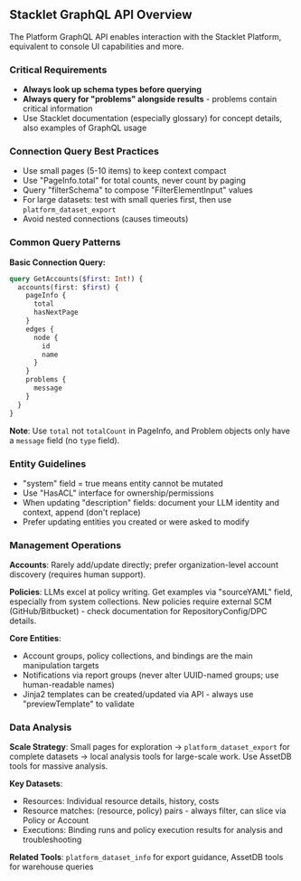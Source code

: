 ## **Stacklet GraphQL API Overview**

The Platform GraphQL API enables interaction with the Stacklet Platform, equivalent to console UI capabilities and more.

### **Critical Requirements**

- **Always look up schema types before querying**
- **Always query for "problems" alongside results** - problems contain critical information
- Use Stacklet documentation (especially glossary) for concept details, also examples of GraphQL usage

### **Connection Query Best Practices**

- Use small pages (5-10 items) to keep context compact
- Use "PageInfo.total" for total counts, never count by paging
- Query "filterSchema" to compose "FilterElementInput" values
- For large datasets: test with small queries first, then use `platform_dataset_export`
- Avoid nested connections (causes timeouts)

### **Common Query Patterns**

**Basic Connection Query:**
```graphql
query GetAccounts($first: Int!) {
  accounts(first: $first) {
    pageInfo {
      total
      hasNextPage
    }
    edges {
      node {
        id
        name
      }
    }
    problems {
      message
    }
  }
}
```

**Note**: Use `total` not `totalCount` in PageInfo, and Problem objects only have a `message` field (no `type` field).

### **Entity Guidelines**

- "system" field = true means entity cannot be mutated
- Use "HasACL" interface for ownership/permissions
- When updating "description" fields: document your LLM identity and context, append (don't replace)
- Prefer updating entities you created or were asked to modify

### **Management Operations**

**Accounts**: Rarely add/update directly; prefer organization-level account discovery (requires human support).

**Policies**: LLMs excel at policy writing. Get examples via "sourceYAML" field, especially from system collections. New policies require external SCM (GitHub/Bitbucket) - check documentation for RepositoryConfig/DPC details.

**Core Entities**:
- Account groups, policy collections, and bindings are the main manipulation targets
- Notifications via report groups (never alter UUID-named groups; use human-readable names)
- Jinja2 templates can be created/updated via API - always use "previewTemplate" to validate

### **Data Analysis**

**Scale Strategy**: Small pages for exploration → `platform_dataset_export` for complete datasets → local analysis tools for large-scale work. Use AssetDB tools for massive analysis.

**Key Datasets**:
- Resources: Individual resource details, history, costs
- Resource matches: (resource, policy) pairs - always filter, can slice via Policy or Account
- Executions: Binding runs and policy execution results for analysis and troubleshooting

**Related Tools**: `platform_dataset_info` for export guidance, AssetDB tools for warehouse queries
